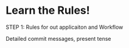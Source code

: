 Learn the Rules!
================

STEP 1: Rules for out applicaiton and Workflow

Detailed commit messages, present tense
